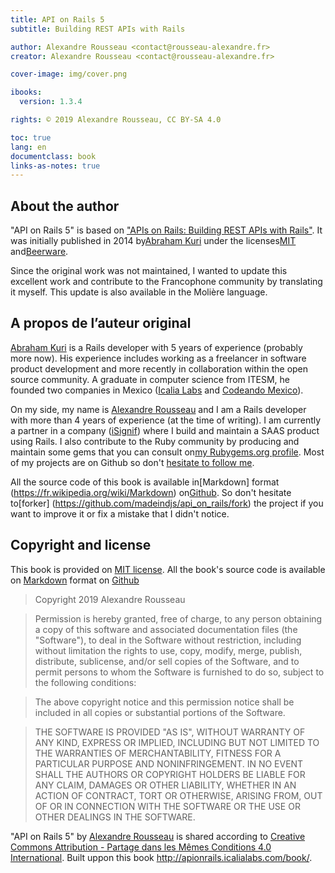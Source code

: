 ```yaml
---
title: API on Rails 5
subtitle: Building REST APIs with Rails

author: Alexandre Rousseau <contact@rousseau-alexandre.fr>
creator: Alexandre Rousseau <contact@rousseau-alexandre.fr>

cover-image: img/cover.png

ibooks:
  version: 1.3.4

rights: © 2019 Alexandre Rousseau, CC BY-SA 4.0

toc: true
lang: en
documentclass: book
links-as-notes: true
---
```


## About the author

"API on Rails 5" is based on ["APIs on Rails: Building REST APIs with Rails"](http://apionrails.icalialabs.com/book/). It was initially published in 2014 by[Abraham Kuri](https://twitter.com/kurenn) under the licenses[MIT](http://opensource.org/licenses/MIT) and[Beerware](http://people.freebsd.org/~phk/).

Since the original work was not maintained, I wanted to update this excellent work and contribute to the Francophone community by translating it myself. This update is also available in the Molière language.

## A propos de l’auteur original

[Abraham Kuri](https://twitter.com/kurenn) is a Rails developer with 5 years of experience (probably more now). His experience includes working as a freelancer in software product development and more recently in collaboration within the open source community. A graduate in computer science from ITESM, he founded two companies in Mexico ([Icalia Labs](http://icalialabs.com/) and [Codeando Mexico](http://codeandomexico.org/)).

On my side, my name is [Alexandre Rousseau](http://rousseau-alexandre.fr) and I am a Rails developer with more than 4 years of experience (at the time of writing). I am currently a partner in a company ([iSignif](https://isignif.fr)) where I build and maintain a SAAS product using Rails. I also contribute to the Ruby community by producing and maintain some gems that you can consult on[my Rubygems.org profile](https://rubygems.org/profiles/madeindjs). Most of my projects are on Github so don't [hesitate to follow me](http://github.com/madeindjs/).

All the source code of this book is available in[Markdown] format (https://fr.wikipedia.org/wiki/Markdown) on[Github][api_on_rails_git]. So don't hesitate to[forker] (https://github.com/madeindjs/api_on_rails/fork) the project if you want to improve it or fix a mistake that I didn't notice.

## Copyright and license

This book is provided on [MIT license](http://opensource.org/licenses/MIT). All the book's source code is available on [Markdown](https://fr.wikipedia.org/wiki/Markdown) format on [Github][api_on_rails_git]

> Copyright 2019 Alexandre Rousseau

> Permission is hereby granted, free of charge, to any person obtaining a copy of this software and associated documentation files (the "Software"), to deal in the Software without restriction, including without limitation the rights to use, copy, modify, merge, publish, distribute, sublicense, and/or sell copies of the Software, and to permit persons to whom the Software is furnished to do so, subject to the following conditions:

> The above copyright notice and this permission notice shall be included in all copies or substantial portions of the Software.

> THE SOFTWARE IS PROVIDED "AS IS", WITHOUT WARRANTY OF ANY KIND, EXPRESS OR IMPLIED, INCLUDING BUT NOT LIMITED TO THE WARRANTIES OF MERCHANTABILITY, FITNESS FOR A PARTICULAR PURPOSE AND NONINFRINGEMENT. IN NO EVENT SHALL THE AUTHORS OR COPYRIGHT HOLDERS BE LIABLE FOR ANY CLAIM, DAMAGES OR OTHER LIABILITY, WHETHER IN AN ACTION OF CONTRACT, TORT OR OTHERWISE, ARISING FROM, OUT OF OR IN CONNECTION WITH THE SOFTWARE OR THE USE OR OTHER DEALINGS IN THE SOFTWARE.

"API on Rails 5" by [Alexandre Rousseau][api_on_rails_git] is shared according to [Creative Commons Attribution - Partage dans les Mêmes Conditions 4.0 International](http://creativecommons.org/licenses/by-sa/4.0/). Built uppon this book <http://apionrails.icalialabs.com/book/>.



[api_on_rails_git]: https://github.com/madeindjs/api_on_rails
[ruby_hash]: https://ruby-doc.org/core-2.6/Hash.html
